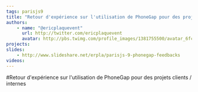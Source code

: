 ```yaml
---
tags: parisjs9
title: "Retour d'expérience sur l'utilisation de PhoneGap pour des projets clients / internes"
authors:
    - name: "@ericplaquevent"
      url: http://twitter.com/ericplaquevent
      avatar: http://pbs.twimg.com/profile_images/1381755500/avatar_6fc18d4520db_128_bigger.png
projects:
slides:
    - http://www.slideshare.net/erpla/parisjs-9-phonegap-feedbacks
videos:
---
```

#Retour d'expérience sur l'utilisation de PhoneGap pour des projets clients / internes
